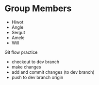 # Group Members 

- Hiwot
- Angle
- Sergut 
- Amele
- Will

Git flow practice

- checkout to dev branch
- make changes
- add and commit changes (to dev branch)
- push to dev branch origin
